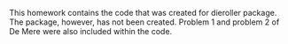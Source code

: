 This homework contains the code that was created for dieroller package.
The package, however, has not been created.
Problem 1 and problem 2 of De Mere were also included within the code. 
